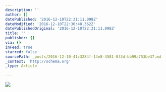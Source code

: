 ```yaml
---
description: ''
author: []
datePublished: '2016-12-10T22:31:11.098Z'
dateModified: '2016-12-10T22:30:48.362Z'
datePublishedOriginal: '2016-12-10T22:31:11.098Z'
title: ''
publisher: {}
via: {}
inFeed: true
starred: false
sourcePath: _posts/2016-12-10-41c3284f-14e8-4581-8f3d-bb99a753be37.md
_context: 'http://schema.org'
_type: Article

---
```

![](https://the-grid-user-content.s3-us-west-2.amazonaws.com/15457fb7-0e5e-4d71-bf77-e7b631002691.png)